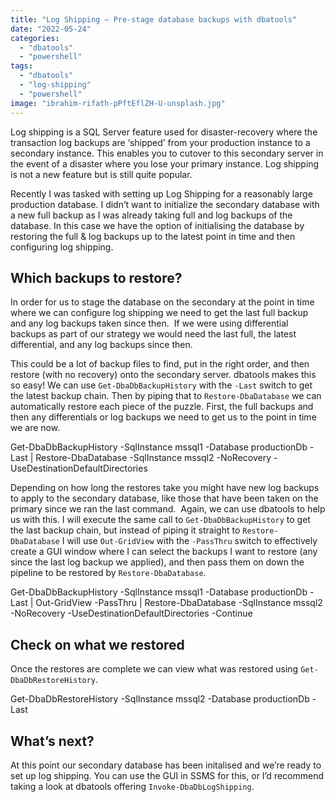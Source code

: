 ```yaml
---
title: "Log Shipping – Pre-stage database backups with dbatools"
date: "2022-05-24"
categories:
  - "dbatools"
  - "powershell"
tags:
  - "dbatools"
  - "log-shipping"
  - "powershell"
image: "ibrahim-rifath-pPftEflZH-U-unsplash.jpg"
---
```


Log shipping is a SQL Server feature used for disaster-recovery where the transaction log backups are ‘shipped’ from your production instance to a secondary instance. This enables you to cutover to this secondary server in the event of a disaster where you lose your primary instance. Log shipping is not a new feature but is still quite popular.

Recently I was tasked with setting up Log Shipping for a reasonably large production database. I didn’t want to initialize the secondary database with a new full backup as I was already taking full and log backups of the database. In this case we have the option of initialising the database by restoring the full & log backups up to the latest point in time and then configuring log shipping.

## Which backups to restore?

In order for us to stage the database on the secondary at the point in time where we can configure log shipping we need to get the last full backup and any log backups taken since then.  If we were using differential backups as part of our strategy we would need the last full, the latest differential, and any log backups since then.

This could be a lot of backup files to find, put in the right order, and then restore (with no recovery) onto the secondary server. dbatools makes this so easy! We can use `Get-DbaDbBackupHistory` with the `-Last` switch to get the latest backup chain. Then by piping that to `Restore-DbaDatabase` we can automatically restore each piece of the puzzle. First, the full backups and then any differentials or log backups we need to get us to the point in time we are now.

Get-DbaDbBackupHistory -SqlInstance mssql1 -Database productionDb -Last |
Restore-DbaDatabase -SqlInstance mssql2 -NoRecovery -UseDestinationDefaultDirectories

Depending on how long the restores take you might have new log backups to apply to the secondary database, like those that have been taken on the primary since we ran the last command.  Again, we can use dbatools to help us with this. I will execute the same call to `Get-DbaDbBackupHistory` to get the last backup chain, but instead of piping it straight to `Restore-DbaDatabase` I will use `Out-GridView` with the `-PassThru` switch to effectively create a GUI window where I can select the backups I want to restore (any since the last log backup we applied), and then pass them on down the pipeline to be restored by `Restore-DbaDatabase`.

Get-DbaDbBackupHistory -SqlInstance mssql1 -Database productionDb -Last |
Out-GridView -PassThru |
Restore-DbaDatabase -SqlInstance mssql2 -NoRecovery -UseDestinationDefaultDirectories -Continue

## Check on what we restored

Once the restores are complete we can view what was restored using `Get-DbaDbRestoreHistory`.

Get-DbaDbRestoreHistory -SqlInstance mssql2 -Database productionDb -Last

## What’s next?

At this point our secondary database has been initalised and we’re ready to set up log shipping. You can use the GUI in SSMS for this, or I’d recommend taking a look at dbatools offering `Invoke-DbaDbLogShipping`.
